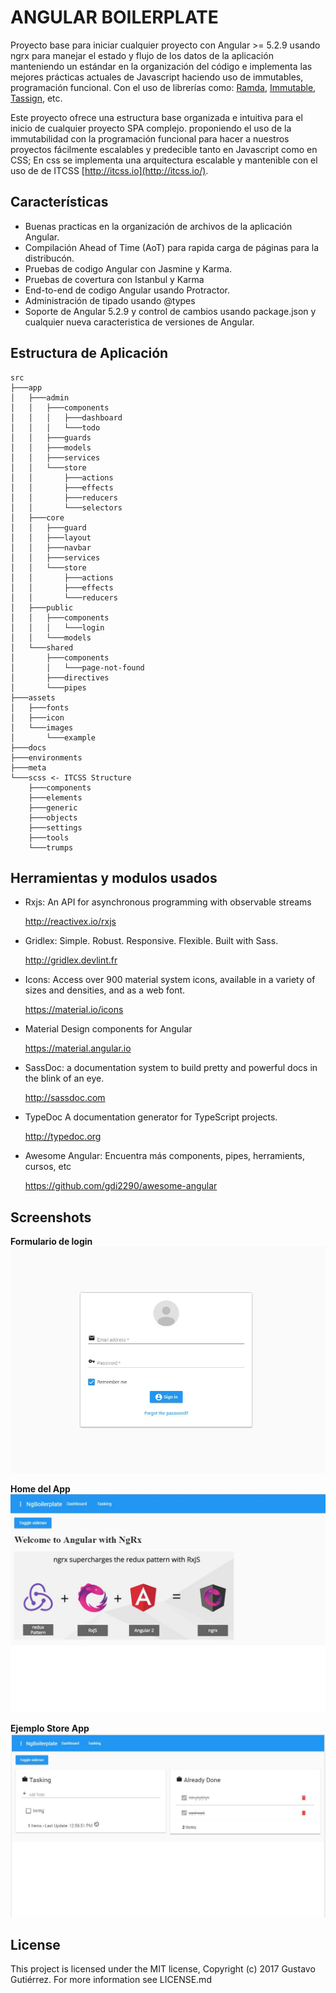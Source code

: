 # ANGULAR BOILERPLATE

Proyecto base para iniciar cualquier proyecto con Angular >= 5.2.9 usando ngrx para manejar el estado y flujo de los datos de la aplicación manteniendo un estándar en la organización del código e implementa las mejores prácticas actuales de Javascript haciendo uso de immutables, programación funcional.
Con el uso de librerías como: [Ramda](http://ramdajs.com), [Immutable](https://facebook.github.io/immutable-js/), [Tassign](https://www.npmjs.com/package/tassign), etc.

Este proyecto ofrece una estructura base organizada e intuitiva para el inicio de cualquier proyecto SPA complejo. proponiendo el uso de la immutabilidad con la programación funcional para hacer a nuestros proyectos fácilmente escalables y predecible tanto en Javascript como en CSS; En css se implementa una arquitectura escalable y mantenible con el uso de de ITCSS [http://itcss.io](http://itcss.io/).

## Características

- Buenas practicas en la organización de archivos de la aplicación Angular.
- Compilación Ahead of Time (AoT) para rapida carga de páginas para la distribucón.
- Pruebas de codigo Angular con Jasmine y Karma.
- Pruebas de covertura con Istanbul y Karma
- End-to-end de codigo Angular usando Protractor.
- Administración de tipado usando @types
- Soporte de Angular 5.2.9 y control de cambios usando package.json y cualquier nueva caracteristica de versiones de Angular.

## Estructura de Aplicación

```console
src
├───app
│   ├───admin
│   │   ├───components
│   │   │   ├───dashboard
│   │   │   └───todo
│   │   ├───guards
│   │   ├───models
│   │   ├───services
│   │   └───store
│   │       ├───actions
│   │       ├───effects
│   │       ├───reducers
│   │       └───selectors
│   ├───core
│   │   ├───guard
│   │   ├───layout
│   │   ├───navbar
│   │   ├───services
│   │   └───store
│   │       ├───actions
│   │       ├───effects
│   │       └───reducers
│   ├───public
│   │   ├───components
│   │   │   └───login
│   │   └───models
│   └───shared
│       ├───components
│       │   └───page-not-found
│       ├───directives
│       └───pipes
├───assets
│   ├───fonts
│   ├───icon
│   └───images
│       └───example
├───docs
├───environments
├───meta
└───scss <- ITCSS Structure
    ├───components
    ├───elements
    ├───generic
    ├───objects
    ├───settings
    ├───tools
    └───trumps
```

## Herramientas y modulos usados

- Rxjs: An API for asynchronous programming with observable streams

  http://reactivex.io/rxjs

- Gridlex: Simple. Robust. Responsive. Flexible. Built with Sass.

  http://gridlex.devlint.fr

- Icons: Access over 900 material system icons, available in a variety of sizes and densities, and as a web font.

  https://material.io/icons

- Material Design components for Angular

  https://material.angular.io

- SassDoc: a documentation system to build pretty and powerful docs in the blink of an eye.

  http://sassdoc.com

- TypeDoc A documentation generator for TypeScript projects.

  http://typedoc.org

- Awesome Angular: Encuentra más components, pipes, herramients, cursos, etc

  https://github.com/gdi2290/awesome-angular

## Screenshots

**Formulario de login**
![Login Form](/src/assets/images/example/login-form.jpg)

**Home del App**
![Home admin page](/src/assets/images/example/home.jpg)

**Ejemplo Store App**
![Todo page](/src/assets/images/example/todo-interface.jpg)

## License

This project is licensed under the MIT license, Copyright (c) 2017 Gustavo Gutiérrez. For more information see LICENSE.md
